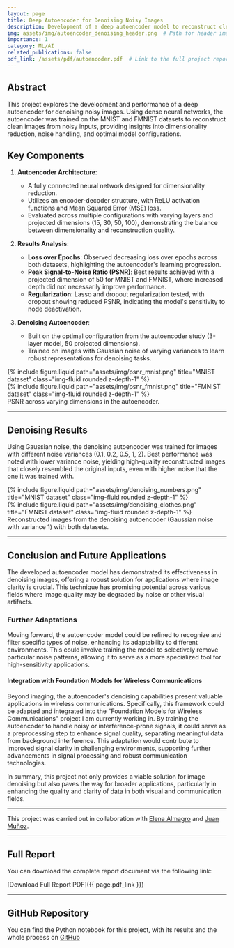 ```yaml
---
layout: page
title: Deep Autoencoder for Denoising Noisy Images
description: Development of a deep autoencoder model to reconstruct clean images from noisy inputs, improving image quality in datasets like MNIST and FMNIST.
img: assets/img/autoencoder_denoising_header.png  # Path for header image
importance: 1
category: ML/AI
related_publications: false
pdf_link: /assets/pdf/autoencoder.pdf  # Link to the full project report
---
```


## Abstract
This project explores the development and performance of a deep autoencoder for denoising noisy images. Using dense neural networks, the autoencoder was trained on the MNIST and FMNIST datasets to reconstruct clean images from noisy inputs, providing insights into dimensionality reduction, noise handling, and optimal model configurations.

## Key Components

1. **Autoencoder Architecture**:
   - A fully connected neural network designed for dimensionality reduction.
   - Utilizes an encoder-decoder structure, with ReLU activation functions and Mean Squared Error (MSE) loss.
   - Evaluated across multiple configurations with varying layers and projected dimensions (15, 30, 50, 100), demonstrating the balance between dimensionality and reconstruction quality.

2. **Results Analysis**:
   - **Loss over Epochs**: Observed decreasing loss over epochs across both datasets, highlighting the autoencoder's learning progression.
   - **Peak Signal-to-Noise Ratio (PSNR)**: Best results achieved with a projected dimension of 50 for MNIST and FMNIST, where increased depth did not necessarily improve performance.
   - **Regularization**: Lasso and dropout regularization tested, with dropout showing reduced PSNR, indicating the model's sensitivity to node deactivation.

3. **Denoising Autoencoder**:
   - Built on the optimal configuration from the autoencoder study (3-layer model, 50 projected dimensions).
   - Trained on images with Gaussian noise of varying variances to learn robust representations for denoising tasks.

<div class="row justify-content-sm-center">
    <div class="col-md-6 mt-3 mt-md-0">
        {% include figure.liquid path="assets/img/psnr_mnist.png" title="MNIST dataset" class="img-fluid rounded z-depth-1" %}
    </div>
    <div class="col-md-6 mt-3 mt-md-0">
        {% include figure.liquid path="assets/img/psnr_fmnist.png" title="FMNIST dataset" class="img-fluid rounded z-depth-1" %}
    </div>
</div>
<div class="caption">
    PSNR across varying dimensions in the autoencoder.
</div>

---

## Denoising Results

Using Gaussian noise, the denoising autoencoder was trained for images with different noise variances (0.1, 0.2, 0.5, 1, 2). Best performance was noted with lower variance noise, yielding high-quality reconstructed images that closely resembled the original inputs, even with higher noise that the one it was trained with.

<div class="row justify-content-sm-center">
    <div class="col-md-6 mt-3 mt-md-0">
        {% include figure.liquid path="assets/img/denoising_numbers.png" title="MNIST dataset" class="img-fluid rounded z-depth-1" %}
    </div>
    <div class="col-md-6 mt-3 mt-md-0">
        {% include figure.liquid path="assets/img/denoising_clothes.png" title="FMNIST dataset" class="img-fluid rounded z-depth-1" %}
    </div>
</div>

<div class="caption">
    Reconstructed images from the denoising autoencoder (Gaussian noise with variance 1) with both datasets.
</div>

---

## Conclusion and Future Applications

The developed autoencoder model has demonstrated its effectiveness in denoising images, offering a robust solution for applications where image clarity is crucial. This technique has promising potential across various fields where image quality may be degraded by noise or other visual artifacts. 

### Further Adaptations

Moving forward, the autoencoder model could be refined to recognize and filter specific types of noise, enhancing its adaptability to different environments. This could involve training the model to selectively remove particular noise patterns, allowing it to serve as a more specialized tool for high-sensitivity applications.

#### Integration with Foundation Models for Wireless Communications

Beyond imaging, the autoencoder's denoising capabilities present valuable applications in wireless communications. Specifically, this framework could be adapted and integrated into the "Foundation Models for Wireless Communications" project I am currently working in. By training the autoencoder to handle noisy or interference-prone signals, it could serve as a preprocessing step to enhance signal quality, separating meaningful data from background interference. This adaptation would contribute to improved signal clarity in challenging environments, supporting further advancements in signal processing and robust communication technologies.

In summary, this project not only provides a viable solution for image denoising but also paves the way for broader applications, particularly in enhancing the quality and clarity of data in both visual and communication fields.

---
This project was carried out in collaboration with [Elena Almagro](https://www.linkedin.com/in/elena-almagro-azor-a06942217/) and [Juan Muñoz](https://www.linkedin.com/in/juan-munoz-villalon/).

---
## Full Report
You can download the complete report document via the following link:

[Download Full Report PDF]({{ page.pdf_link }})

---
## GitHub Repository
You can find the Python notebook for this project, with its results and the whole process on [GitHub](https://github.com/mariogolbano/denoising-autoencoder)


